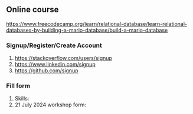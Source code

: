 ## Online course
https://www.freecodecamp.org/learn/relational-database/learn-relational-databases-by-building-a-mario-database/build-a-mario-database

### Signup/Register/Create Account
1. https://stackoverflow.com/users/signup
2. https://www.linkedin.com/signup
3. https://github.com/signup

### Fill form
1. Skills:
2. 21 July 2024 workshop form:
